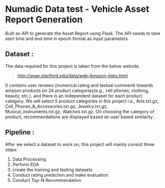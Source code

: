# Numadic Data test - Vehicle Asset Report Generation

Built an API to generate the Asset Report using Flask.
The API needs to take start time and end time in epoch format as input parameters.

## Dataset :

The data required for this project is taken from the below website.
> http://snap.stanford.edu/data/web-Amazon-links.html

It contains user reviews (numerical rating and textual comment) towards amazon products on 24 product categories(e.g., cell phones, clothing, beauty, etc.), and there is an independent dataset for each product category. We will select 5 product categories in this project i.e., Arts.txt.gz, Cell_Phones_&_Accessories.txt.gz, Jewelry.txt.gz, Musical_Instruments.txt.gz, Watches.txt.gz. On choosing the category of product, recommendations are displayed based on user based similarity .

## Pipeline :
After we select a dataset to work on, this project will mainly consist three steps:

1) Data Processing
2) Perform EDA
3) create the training and testing datasets
4) Conduct rating prediction and make evaluation
5) Conduct Top-N Recommendation

